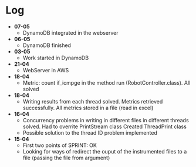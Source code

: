 # Log

- **07-05**
  - DynamoDB integrated in the webserver
- **06-05**
  - DynamoDB finished
- **03-05**
  - Work started in DynamoDB
- **21-04**
  - WebServer in AWS
- **18-04**
  - Metric: count if_icmpge in the method run (RobotController.class). All solved
- **18-04**
  - Writing results from each thread solved. Metrics retrieved successfully. All metrics stored in a file (read in excel)
- **16-04**
  - Concurrency problems in writing in different files in different threads solved. Had to overrite PrintStream class Created ThreadPrint class 
  - Possible solution to the thread ID problem implemented
- **15-04**
  - First two points of SPRINT: OK
  - Looking for ways of redirect the ouput of the instrumented files to a file (passing the file from argument)
